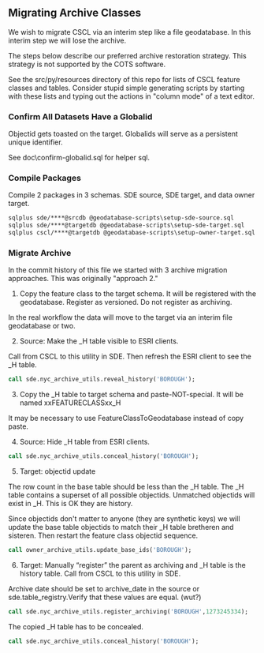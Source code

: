 ## Migrating Archive Classes

We wish to migrate CSCL via an interim step like a file geodatabase.  In this interim step we will lose the archive.

The steps below describe our preferred archive restoration strategy. This strategy is not supported by the COTS software.

See the src/py/resources directory of this repo for lists of CSCL feature classes and tables.  Consider stupid simple generating scripts by starting with these lists and typing out the actions in "column mode" of a text editor. 

### Confirm All Datasets Have a Globalid

Objectid gets toasted on the target. Globalids will serve as a persistent unique identifier.

See doc\confirm-globalid.sql for helper sql.

### Compile Packages

Compile 2 packages in 3 schemas. SDE source, SDE target, and data owner target.

```bat
sqlplus sde/****@srcdb @geodatabase-scripts\setup-sde-source.sql
sqlplus sde/****@targetdb @geodatabase-scripts\setup-sde-target.sql
sqlplus cscl/****@targetdb @geodatabase-scripts\setup-owner-target.sql
```

### Migrate Archive

In the commit history of this file we started with 3 archive migration approaches. This was originally "approach 2."

1.	Copy the feature class to the target schema. It will be registered with the geodatabase. Register as versioned.  Do not register as archiving.

In the real workflow the data will move to the target via an interim file geodatabase or two.

2.	Source: Make the _H table visible to ESRI clients.

Call from CSCL to this utility in SDE. Then refresh the ESRI client to see the _H table.

```sql
call sde.nyc_archive_utils.reveal_history('BOROUGH');
```

3.	Copy the _H table to target schema and paste-NOT-special. It will be named xxFEATURECLASSxx_H

It may be necessary to use FeatureClassToGeodatabase instead of copy paste.

4. Source: Hide _H table from ESRI clients.

```sql
call sde.nyc_archive_utils.conceal_history('BOROUGH');
```

5. Target: objectid update 

The row count in the base table should be less than the _H table. The _H table contains a superset of all possible objectids. Unmatched objectids will exist in _H. This is OK they are history.

Since objectids don't matter to anyone (they are synthetic keys) we will update the base table objectids to match their _H table bretheren and sisteren. Then restart the feature class objectid sequence.

```sql
call owner_archive_utils.update_base_ids('BOROUGH');
```

6. Target: Manually “register” the parent as archiving and _H table is the history table.  Call from CSCL to this utility in SDE.

Archive date should be set to archive_date in the source or sde.table_registry.Verify that these values are equal. (wut?)

```sql
call sde.nyc_archive_utils.register_archiving('BOROUGH',1273245334);
```

The copied _H table has to be concealed. 

```sql
call sde.nyc_archive_utils.conceal_history('BOROUGH');
```



